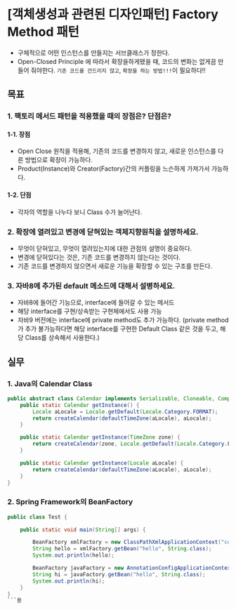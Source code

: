 # [객체생성과 관련된 디자인패턴] Factory Method 패턴

- 구체적으로 어떤 인스턴스를 만들지는 서브클래스가 정한다.
- Open-Closed Principle 에 따라서 확장을하게됐을 때, 코드의 변화는 없게끔 만들어 줘야한다.
  `기존 코드를 건드리지 않고`, `확장을 하는 방법!!!`이 필요하다!!

## 목표

### 1. 팩토리 메서드 패턴을 적용했을 때의 장점은? 단점은?

#### 1-1. 장점

- Open Close 원칙을 적용해, 기존의 코드를 변경하지 않고, 새로운 인스턴스를 다른 방법으로 확장이 가능하다.
- Product(Instance)와 Creator(Factory)간의 커플링을 느슨하게 가져가서 가능하다.

#### 1-2. 단점

- 각자의 역할을 나누다 보니 Class 수가 늘어난다.

### 2. 확장에 열려있고 변경에 닫혀있는 객체지향원칙을 설명하세요.

- 무엇이 닫혀있고, 무엇이 열려있는지에 대한 관점의 설명이 중요하다.
- 변경에 닫혀있다는 것은, 기존 코드를 변경하지 않는다는 것이다.
- 기존 코드를 변경하지 않으면서 새로운 기능을 확장할 수 있는 구조를 만든다.

### 3. 자바8에 추가된 default 메소드에 대해서 설병하세요.

- 자바8에 들어간 기능으로, interface에 들어갈 수 있는 메서드
- 해당 interface를 구현/상속받는 구현체에서도 사용 가능
- 자바9 버전에는 interface에 private method도 추가 가능하다. (private method가 추가 불가능하다면 해당 interface를 구현한 Default Class 같은 것을 두고, 해당
  Class를 상속해서 사용한다.)

## 실무

### 1. Java의 Calendar Class

```java
public abstract class Calendar implements Serializable, Cloneable, Comparable<Calendar> {
    public static Calendar getInstance() {
        Locale aLocale = Locale.getDefault(Locale.Category.FORMAT);
        return createCalendar(defaultTimeZone(aLocale), aLocale);
    }

    public static Calendar getInstance(TimeZone zone) {
        return createCalendar(zone, Locale.getDefault(Locale.Category.FORMAT));
    }

    public static Calendar getInstance(Locale aLocale) {
        return createCalendar(defaultTimeZone(aLocale), aLocale);
    }
}
```

### 2. Spring Framework의 BeanFactory

```java
public class Test {

    public static void main(String[] args) {

        BeanFactory xmlFactory = new ClassPathXmlApplicationContext("config.xml");
        String hello = xmlFactory.getBean("hello", String.class);
        System.out.println(hello);

        BeanFactory javaFactory = new AnnotationConfigApplicationContext(Config.class);
        String hi = javaFactory.getBean("hello", String.class);
        System.out.println(hi);
    }
}
```용